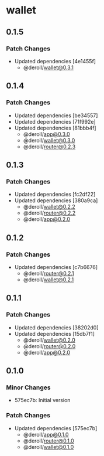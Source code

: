 # wallet

## 0.1.5

### Patch Changes

-   Updated dependencies [4e1455f]
    -   @deroll/wallet@0.3.1

## 0.1.4

### Patch Changes

-   Updated dependencies [be34557]
-   Updated dependencies [71f992e]
-   Updated dependencies [81bbb4f]
    -   @deroll/app@0.3.0
    -   @deroll/wallet@0.3.0
    -   @deroll/router@0.2.3

## 0.1.3

### Patch Changes

-   Updated dependencies [fc2df22]
-   Updated dependencies [380a9ca]
    -   @deroll/wallet@0.2.2
    -   @deroll/router@0.2.2
    -   @deroll/app@0.2.0

## 0.1.2

### Patch Changes

-   Updated dependencies [c7b6676]
    -   @deroll/router@0.2.1
    -   @deroll/wallet@0.2.1

## 0.1.1

### Patch Changes

-   Updated dependencies [38202d0]
-   Updated dependencies [15db7f1]
    -   @deroll/wallet@0.2.0
    -   @deroll/router@0.2.0
    -   @deroll/app@0.2.0

## 0.1.0

### Minor Changes

-   575ec7b: Initial version

### Patch Changes

-   Updated dependencies [575ec7b]
    -   @deroll/app@0.1.0
    -   @deroll/router@0.1.0
    -   @deroll/wallet@0.1.0
